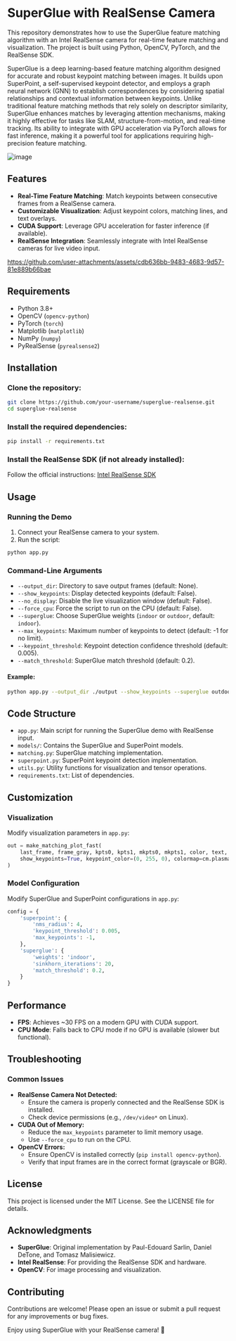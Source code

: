 # SuperGlue with RealSense Camera

This repository demonstrates how to use the SuperGlue feature matching algorithm with an Intel RealSense camera for real-time feature matching and visualization. The project is built using Python, OpenCV, PyTorch, and the RealSense SDK.

SuperGlue is a deep learning-based feature matching algorithm designed for accurate and robust keypoint matching between images. It builds upon SuperPoint, a self-supervised keypoint detector, and employs a graph neural network (GNN) to establish correspondences by considering spatial relationships and contextual information between keypoints. Unlike traditional feature matching methods that rely solely on descriptor similarity, SuperGlue enhances matches by leveraging attention mechanisms, making it highly effective for tasks like SLAM, structure-from-motion, and real-time tracking. Its ability to integrate with GPU acceleration via PyTorch allows for fast inference, making it a powerful tool for applications requiring high-precision feature matching.

![image](https://github.com/user-attachments/assets/d55d7646-43c2-46ae-b6e4-77c33b43aa25)


## Features
- **Real-Time Feature Matching**: Match keypoints between consecutive frames from a RealSense camera.
- **Customizable Visualization**: Adjust keypoint colors, matching lines, and text overlays.
- **CUDA Support**: Leverage GPU acceleration for faster inference (if available).
- **RealSense Integration**: Seamlessly integrate with Intel RealSense cameras for live video input.


https://github.com/user-attachments/assets/cdb636bb-9483-4683-9d57-81e889b66bae


## Requirements
- Python 3.8+
- OpenCV (`opencv-python`)
- PyTorch (`torch`)
- Matplotlib (`matplotlib`)
- NumPy (`numpy`)
- PyRealSense (`pyrealsense2`)

## Installation
### Clone the repository:
```bash
git clone https://github.com/your-username/superglue-realsense.git
cd superglue-realsense
```
### Install the required dependencies:
```bash
pip install -r requirements.txt
```
### Install the RealSense SDK (if not already installed):
Follow the official instructions: [Intel RealSense SDK](https://github.com/IntelRealSense/librealsense)

## Usage
### Running the Demo
1. Connect your RealSense camera to your system.
2. Run the script:
```bash
python app.py
```

### Command-Line Arguments
- `--output_dir`: Directory to save output frames (default: None).
- `--show_keypoints`: Display detected keypoints (default: False).
- `--no_display`: Disable the live visualization window (default: False).
- `--force_cpu`: Force the script to run on the CPU (default: False).
- `--superglue`: Choose SuperGlue weights (`indoor` or `outdoor`, default: `indoor`).
- `--max_keypoints`: Maximum number of keypoints to detect (default: -1 for no limit).
- `--keypoint_threshold`: Keypoint detection confidence threshold (default: 0.005).
- `--match_threshold`: SuperGlue match threshold (default: 0.2).

#### Example:
```bash
python app.py --output_dir ./output --show_keypoints --superglue outdoor
```

## Code Structure
- `app.py`: Main script for running the SuperGlue demo with RealSense input.
- `models/`: Contains the SuperGlue and SuperPoint models.
- `matching.py`: SuperGlue matching implementation.
- `superpoint.py`: SuperPoint keypoint detection implementation.
- `utils.py`: Utility functions for visualization and tensor operations.
- `requirements.txt`: List of dependencies.

## Customization
### Visualization
Modify visualization parameters in `app.py`:
```python
out = make_matching_plot_fast(
    last_frame, frame_gray, kpts0, kpts1, mkpts0, mkpts1, color, text,
    show_keypoints=True, keypoint_color=(0, 255, 0), colormap=cm.plasma
)
```

### Model Configuration
Modify SuperGlue and SuperPoint configurations in `app.py`:
```python
config = {
    'superpoint': {
        'nms_radius': 4,
        'keypoint_threshold': 0.005,
        'max_keypoints': -1,
    },
    'superglue': {
        'weights': 'indoor',
        'sinkhorn_iterations': 20,
        'match_threshold': 0.2,
    }
}
```

## Performance
- **FPS**: Achieves ~30 FPS on a modern GPU with CUDA support.
- **CPU Mode**: Falls back to CPU mode if no GPU is available (slower but functional).

## Troubleshooting
### Common Issues
- **RealSense Camera Not Detected:**
  - Ensure the camera is properly connected and the RealSense SDK is installed.
  - Check device permissions (e.g., `/dev/video*` on Linux).
- **CUDA Out of Memory:**
  - Reduce the `max_keypoints` parameter to limit memory usage.
  - Use `--force_cpu` to run on the CPU.
- **OpenCV Errors:**
  - Ensure OpenCV is installed correctly (`pip install opencv-python`).
  - Verify that input frames are in the correct format (grayscale or BGR).

## License
This project is licensed under the MIT License. See the LICENSE file for details.

## Acknowledgments
- **SuperGlue**: Original implementation by Paul-Edouard Sarlin, Daniel DeTone, and Tomasz Malisiewicz.
- **Intel RealSense**: For providing the RealSense SDK and hardware.
- **OpenCV**: For image processing and visualization.

## Contributing
Contributions are welcome! Please open an issue or submit a pull request for any improvements or bug fixes.

Enjoy using SuperGlue with your RealSense camera! 🚀
